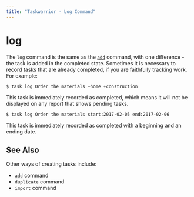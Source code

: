 ```yaml
---
title: "Taskwarrior - Log Command"
---
```



# log

The `log` command is the ѕame as the [`add`](/docs/commands/add) command,
with one difference - the task is added in the completed state. Sometimes it is
necessary to record tasks that are already completed, if you are faithfully
tracking work. For example:

    $ task log Order the materials +home +construction

This task is immediately recorded as completed, which means it will not be
displayed on any report that shows pending tasks.

    $ task log Order the materials start:2017-02-05 end:2017-02-06

This task is immediately recorded as completed with a beginning and an ending
date.


## See Also

Other ways of creating tasks include:

-   [`add`](/docs/commands/add) command
-   `duplicate` command
-   `import` command

